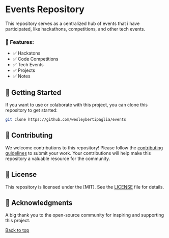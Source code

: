 # Events Repository

This repository serves as a centralized hub of events that i have participated, like hackathons, competitions, and other tech events.

### 📃 Features:

- ✅ Hackatons
- ✅ Code Competitions
- ✅ Tech Events
- ✅ Projects
- ✅ Notes

## 🤖 Getting Started

If you want to use or colaborate with this project, you can clone this repository to get started:

```bash
git clone https://github.com/wesleybertipaglia/events
```

## 🤝 Contributing

We welcome contributions to this repository! Please follow the [contributing guidelines](CONTRIBUTING.md) to submit your work. Your contributions will help make this repository a valuable resource for the community.

## 📜 License

This repository is licensed under the [MIT]. See the [LICENSE](LICENSE) file for details.

## 🎉 Acknowledgments

A big thank you to the open-source community for inspiring and supporting this project.

[Back to top](#events-repository)

